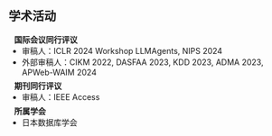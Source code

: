 ## 学术活动

<h4 style="margin:0 10px 0;">国际会议同行评议</h4>

<ul style="margin:0 0 5px;">
<!--   <li><a href="http://cvpr2023.thecvf.com/"><autocolor>IEEE/CVF Conference on Computer Vision and Pattern Recognition (CVPR) 2021-2023</autocolor></a></li>
  <li><a href="http://iccv2021.thecvf.com/"><autocolor>IEEE/CVF International Conference on Computer Vision (ICCV) 2021</autocolor></a></li>
  <li><a href="https://eccv2022.ecva.net/"><autocolor>European Conference on Computer Vision (ECCV) 2022</autocolor></a></li> -->
  <li>审稿人：ICLR 2024 Workshop LLMAgents, NIPS 2024</li>
  <li>外部审稿人：CIKM 2022, DASFAA 2023, KDD 2023, ADMA 2023, APWeb-WAIM 2024</li>
</ul>

<h4 style="margin:0 10px 0;">期刊同行评议</h4>

<ul style="margin:0 0 5px;">
<!--   <li><a href="https://www.computer.org/csdl/journal/tp"><autocolor>IEEE Transactions on Pattern Analysis and Machine Intelligence (TPAMI)</autocolor></a></li>
  <li><a href="https://www.springer.com/journal/11263"><autocolor>International Journal of Computer Vision (IJCV)</autocolor></a></li> -->
  <li>审稿人：IEEE Access</li>
</ul>

<h4 style="margin:0 10px 0;">所属学会</h4>

<ul style="margin:0 0 5px;">
  <li>日本数据库学会</li>
</ul>
